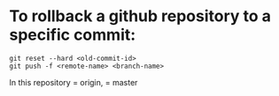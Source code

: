 # To rollback a github repository to a specific commit:
```
git reset --hard <old-commit-id>
git push -f <remote-name> <branch-name>
```
In this repository <remote-name> = origin, <branch-name> = master
